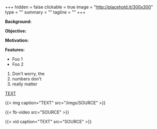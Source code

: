 +++
hidden =    false
clickable = true
image =     "http://placehold.it/300x300"
type =      "" <!-- mech/mecha/elec/software -->
summary =   ""
tagline =   ""
+++

__Background:__

__Objective:__

__Motivation:__

__Features:__

+ Foo 1
+ Foo 2

1. Don't worry, the
3. numbers don't 
4. really matter

[TEXT](HYPERLINK)

{{< img caption="TEXT"
src="/imgs/SOURCE" >}}

{{< fb-video src="SOURCE" >}}

{{< vid caption="TEXT" 
src="SOURCE" >}}
